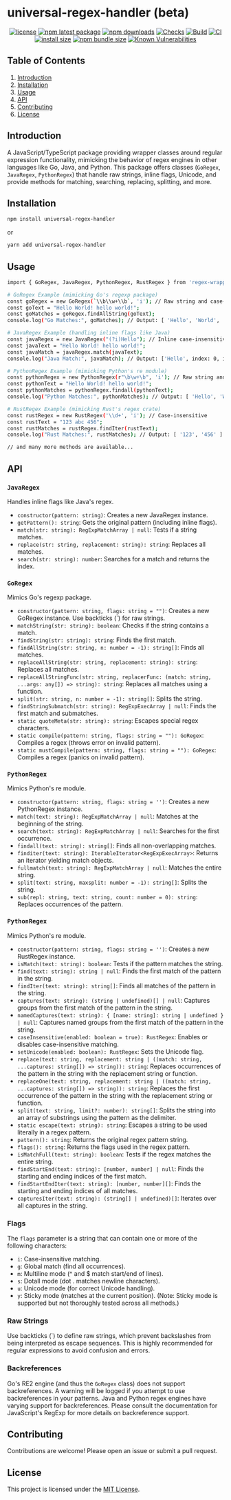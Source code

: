 # universal-regex-handler (beta)

<div align="center">

[![license](https://img.shields.io/badge/license-MIT-blue.svg)](https://github.com/tyrog07/universal-regex-handler/blob/HEAD/LICENSE)
[![npm latest package](https://img.shields.io/npm/v/universal-regex-handler/latest.svg)](https://www.npmjs.com/package/universal-regex-handler)
[![npm downloads](https://img.shields.io/npm/dm/universal-regex-handler.svg)](https://www.npmjs.com/package/universal-regex-handler)
[![Checks](https://github.com/tyrog07/universal-regex-handler/actions/workflows/test.yml/badge.svg)](https://github.com/tyrog07/universal-regex-handler/actions/workflows/test.yml)
[![Build](https://github.com/tyrog07/universal-regex-handler/actions/workflows/build.yml/badge.svg)](https://github.com/tyrog07/universal-regex-handler/actions/workflows/build.yml)
[![CI](https://github.com/tyrog07/universal-regex-handler/actions/workflows/CI.yml/badge.svg?branch=main)](https://github.com/tyrog07/universal-regex-handler/actions/workflows/CI.yml)
[![install size](https://img.shields.io/badge/dynamic/json?url=https://packagephobia.com/v2/api.json?p=universal-regex-handler&query=$.install.pretty&label=install%20size&style=flat-square)](https://packagephobia.now.sh/result?p=universal-regex-handler)
[![npm bundle size](https://img.shields.io/bundlephobia/minzip/universal-regex-handler?style=flat-square)](https://bundlephobia.com/package/universal-regex-handler@latest)
[![Known Vulnerabilities](https://snyk.io/test/npm/universal-regex-handler/badge.svg)](https://snyk.io/test/npm/universal-regex-handler)

</div>

## Table of Contents

1. [Introduction](#introduction)
2. [Installation](#installation)
3. [Usage](#usage)
4. [API](#api)
5. [Contributing](#contributing)
6. [License](#license)

## Introduction

A JavaScript/TypeScript package providing wrapper classes around regular expression functionality, mimicking the behavior of regex engines in other languages like Go, Java, and Python. This package offers classes (`GoRegex`, `JavaRegex`, `PythonRegex`) that handle raw strings, inline flags, Unicode, and provide methods for matching, searching, replacing, splitting, and more.

## Installation

```bash
npm install universal-regex-handler
```

or

```bash
yarn add universal-regex-handler
```

## Usage

```bash
import { GoRegex, JavaRegex, PythonRegex, RustRegex } from 'regex-wrapper';

# GoRegex Example (mimicking Go's regexp package)
const goRegex = new GoRegex(`\\b\\w+\\b`, 'i'); // Raw string and case-insensitive
const goText = "Hello World! hello world!";
const goMatches = goRegex.findAllString(goText);
console.log("Go Matches:", goMatches); // Output: [ 'Hello', 'World', 'hello', 'world' ]

# JavaRegex Example (handling inline flags like Java)
const javaRegex = new JavaRegex("(?i)Hello"); // Inline case-insensitive flag
const javaText = "Hello World! hello world!";
const javaMatch = javaRegex.match(javaText);
console.log("Java Match:", javaMatch); // Output: ['Hello', index: 0, input: 'Hello World! hello world!', groups: undefined]

# PythonRegex Example (mimicking Python's re module)
const pythonRegex = new PythonRegex(r"\b\w+\b", 'i'); // Raw string and case-insensitive
const pythonText = "Hello World! hello world!";
const pythonMatches = pythonRegex.findall(pythonText);
console.log("Python Matches:", pythonMatches); // Output: [ 'Hello', 'World', 'hello', 'world' ]

# RustRegex Example (mimicking Rust's regex crate)
const rustRegex = new RustRegex('\\d+', 'i'); // Case-insensitive
const rustText = "123 abc 456";
const rustMatches = rustRegex.findIter(rustText);
console.log("Rust Matches:", rustMatches); // Output: [ '123', '456' ]

// and many more methods are available...
```

## API

### `JavaRegex`

Handles inline flags like Java's regex.

- `constructor(pattern: string)`: Creates a new JavaRegex instance.
- `getPattern(): string`: Gets the original pattern (including inline flags).
- `match(str: string): RegExpMatchArray | null`: Tests if a string matches.
- `replace(str: string, replacement: string): string`: Replaces all matches.
- `search(str: string): number`: Searches for a match and returns the index.

### `GoRegex`

Mimics Go's regexp package.

- `constructor(pattern: string, flags: string = "")`: Creates a new GoRegex instance. Use backticks (`) for raw strings.
- `matchString(str: string): boolean`: Checks if the string contains a match.
- `findString(str: string): string`: Finds the first match.
- `findAllString(str: string, n: number = -1): string[]`: Finds all matches.
- `replaceAllString(str: string, replacement: string): string`: Replaces all matches.
- `replaceAllStringFunc(str: string, replacerFunc: (match: string, ...args: any[]) => string): string`: Replaces all matches using a function.
- `split(str: string, n: number = -1): string[]`: Splits the string.
- `findStringSubmatch(str: string): RegExpExecArray | null`: Finds the first match and submatches.
- `static quoteMeta(str: string): string`: Escapes special regex characters.
- `static compile(pattern: string, flags: string = ""): GoRegex`: Compiles a regex (throws error on invalid pattern).
- `static mustCompile(pattern: string, flags: string = ""): GoRegex`: Compiles a regex (panics on invalid pattern).

### `PythonRegex`

Mimics Python's re module.

- `constructor(pattern: string, flags: string = '')`: Creates a new PythonRegex instance.
- `match(text: string): RegExpMatchArray | null`: Matches at the beginning of the string.
- `search(text: string): RegExpMatchArray | null`: Searches for the first occurrence.
- `findall(text: string): string[]`: Finds all non-overlapping matches.
- `finditer(text: string): IterableIterator<RegExpExecArray>`: Returns an iterator yielding match objects.
- `fullmatch(text: string): RegExpMatchArray | null`: Matches the entire string.
- `split(text: string, maxsplit: number = -1): string[]`: Splits the string.
- `sub(repl: string, text: string, count: number = 0): string`: Replaces occurrences of the pattern.

### `PythonRegex`

Mimics Python's re module.

- `constructor(pattern: string, flags: string = '')`: Creates a new RustRegex instance.
- `isMatch(text: string): boolean`: Tests if the pattern matches the string.
- `find(text: string): string | null`: Finds the first match of the pattern in the string.
- `findIter(text: string): string[]`: Finds all matches of the pattern in the string.
- `captures(text: string): (string | undefined)[] | null`: Captures groups from the first match of the pattern in the string.
- `namedCaptures(text: string): { [name: string]: string | undefined } | null`: Captures named groups from the first match of the pattern in the string.
- `caseInsensitive(enabled: boolean = true): RustRegex`: Enables or disables case-insensitive matching.
- `setUnicode(enabled: boolean): RustRegex`: Sets the Unicode flag.
- `replace(text: string, replacement: string | ((match: string, ...captures: string[]) => string)): string`: Replaces occurrences of the pattern in the string with the replacement string or function.
- `replaceOne(text: string, replacement: string | ((match: string, ...captures: string[]) => string)): string`: Replaces the first occurrence of the pattern in the string with the replacement string or function.
- `split(text: string, limit?: number): string[]`: Splits the string into an array of substrings using the pattern as the delimiter.
- `static escape(text: string): string`: Escapes a string to be used literally in a regex pattern.
- `pattern(): string`: Returns the original regex pattern string.
- `flags(): string`: Returns the flags used in the regex pattern.
- `isMatchFull(text: string): boolean`: Tests if the regex matches the entire string.
- `findStartEnd(text: string): [number, number] | null`: Finds the starting and ending indices of the first match.
- `findStartEndIter(text: string): [number, number][]`: Finds the starting and ending indices of all matches.
- `capturesIter(text: string): (string[] | undefined)[]`: Iterates over all captures in the string.

### Flags

The `flags` parameter is a string that can contain one or more of the following characters:

- `i`: Case-insensitive matching.
- `g`: Global match (find all occurrences).
- `m`: Multiline mode (^ and $ match start/end of lines).
- `s`: Dotall mode (dot . matches newline characters).
- `u`: Unicode mode (for correct Unicode handling).
- `y`: Sticky mode (matches at the current position). (Note: Sticky mode is supported but not thoroughly tested across all methods.)

### Raw Strings

Use backticks (`) to define raw strings, which prevent backslashes from being interpreted as escape sequences. This is highly recommended for regular expressions to avoid confusion and errors.

### Backreferences

Go's RE2 engine (and thus the `GoRegex` class) does not support backreferences. A warning will be logged if you attempt to use backreferences in your patterns. Java and Python regex engines have varying support for backreferences. Please consult the documentation for JavaScript's RegExp for more details on backreference support.

## Contributing

Contributions are welcome! Please open an issue or submit a pull request.

## License

This project is licensed under the [MIT License](https://github.com/tyrog07/universal-regex-handler/blob/HEAD/LICENSE).
